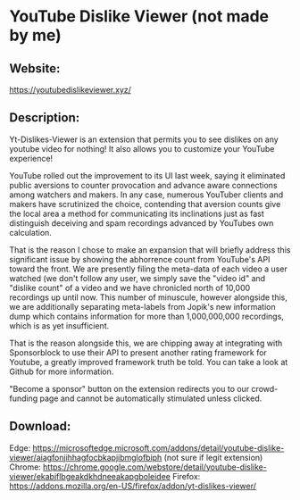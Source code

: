 # YouTube Dislike Viewer (not made by me)
## Website:
https://youtubedislikeviewer.xyz/
## Description:
Yt-Dislikes-Viewer is an extension that permits you to see dislikes on any youtube video for nothing! It also allows you to customize your YouTube experience!

YouTube rolled out the improvement to its UI last week, saying it eliminated public aversions to counter provocation and advance aware connections among watchers and makers. In any case, numerous YouTuber clients and makers have scrutinized the choice, contending that aversion counts give the local area a method for communicating its inclinations just as fast distinguish deceiving and spam recordings advanced by YouTubes own calculation. 

That is the reason I chose to make an expansion that will briefly address this significant issue by showing the abhorrence count from YouTube's API toward the front. We are presently filing the meta-data of each video a user watched (we don't follow any user, we simply save the "video id" and "dislike count" of a video and we have chronicled north of 10,000 recordings up until now. This number of minuscule, however alongside this, we are additionally separating meta-labels from Jopik's new information dump which contains information for more than 1,000,000,000 recordings, which is as yet insufficient. 

That is the reason alongside this, we are chipping away at integrating with Sponsorblock to use their API to present another rating framework for Youtube, a greatly improved framework truth be told. You can take a look at Github for more information.

"Become a sponsor" button on the extension redirects you to our crowd-funding page and cannot be automatically stimulated unless clicked.
## Download:
Edge: https://microsoftedge.microsoft.com/addons/detail/youtube-dislike-viewer/aiagfonjihhagfocbkapjibmglofbiph (not sure if legit extension)
Chrome: https://chrome.google.com/webstore/detail/youtube-dislike-viewer/ekabjflbgeakdkhdneeakapgboleidee
Firefox: https://addons.mozilla.org/en-US/firefox/addon/yt-dislikes-viewer/
